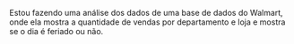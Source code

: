 Estou fazendo uma análise dos dados de uma base de dados do Walmart, onde ela mostra a quantidade de vendas por departamento e loja e mostra se o dia é feriado ou não.
